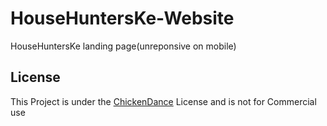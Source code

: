# HouseHuntersKe-Website

HouseHuntersKe landing page(unreponsive on mobile)

## License

This Project is under the [ChickenDance](https://github.com/leonkoech/HouseHuntersKe-Website/LICENSE) License and is not for Commercial use
